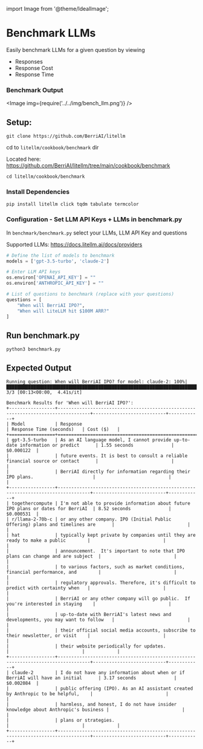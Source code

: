 import Image from '@theme/IdealImage';

# Benchmark LLMs
Easily benchmark LLMs for a given question by viewing 
* Responses 
* Response Cost
* Response Time

### Benchmark Output
<Image img={require('../../img/bench_llm.png')} />

## Setup:
```
git clone https://github.com/BerriAI/litellm
```
cd to `litellm/cookbook/benchmark` dir

Located here: 
https://github.com/BerriAI/litellm/tree/main/cookbook/benchmark
```
cd litellm/cookbook/benchmark
```

### Install Dependencies
```
pip install litellm click tqdm tabulate termcolor
```

### Configuration - Set LLM API Keys + LLMs in benchmark.py
In `benchmark/benchmark.py` select your LLMs, LLM API Key and questions

Supported LLMs: https://docs.litellm.ai/docs/providers

```python
# Define the list of models to benchmark
models = ['gpt-3.5-turbo', 'claude-2']

# Enter LLM API keys
os.environ['OPENAI_API_KEY'] = ""
os.environ['ANTHROPIC_API_KEY'] = ""

# List of questions to benchmark (replace with your questions)
questions = [
    "When will BerriAI IPO?",
    "When will LiteLLM hit $100M ARR?"
]

```

## Run benchmark.py
```
python3 benchmark.py
```

## Expected Output
```
Running question: When will BerriAI IPO? for model: claude-2: 100%|████████████████████████████████████████████████████████████████████████████████████| 3/3 [00:13<00:00,  4.41s/it]

Benchmark Results for 'When will BerriAI IPO?':
+-----------------+----------------------------------------------------------------------------------+---------------------------+------------+
| Model           | Response                                                                         | Response Time (seconds)   | Cost ($)   |
+=================+==================================================================================+===========================+============+
| gpt-3.5-turbo   | As an AI language model, I cannot provide up-to-date information or predict      | 1.55 seconds              | $0.000122  |
|                 | future events. It is best to consult a reliable financial source or contact      |                           |            |
|                 | BerriAI directly for information regarding their IPO plans.                      |                           |            |
+-----------------+----------------------------------------------------------------------------------+---------------------------+------------+
| togethercompute | I'm not able to provide information about future IPO plans or dates for BerriAI  | 8.52 seconds              | $0.000531  |
| r/llama-2-70b-c | or any other company. IPO (Initial Public Offering) plans and timelines are      |                           |            |
| hat             | typically kept private by companies until they are ready to make a public        |                           |            |
|                 | announcement.  It's important to note that IPO plans can change and are subject  |                           |            |
|                 | to various factors, such as market conditions, financial performance, and        |                           |            |
|                 | regulatory approvals. Therefore, it's difficult to predict with certainty when   |                           |            |
|                 | BerriAI or any other company will go public.  If you're interested in staying    |                           |            |
|                 | up-to-date with BerriAI's latest news and developments, you may want to follow   |                           |            |
|                 | their official social media accounts, subscribe to their newsletter, or visit    |                           |            |
|                 | their website periodically for updates.                                          |                           |            |
+-----------------+----------------------------------------------------------------------------------+---------------------------+------------+
| claude-2        | I do not have any information about when or if BerriAI will have an initial      | 3.17 seconds              | $0.002084  |
|                 | public offering (IPO). As an AI assistant created by Anthropic to be helpful,    |                           |            |
|                 | harmless, and honest, I do not have insider knowledge about Anthropic's business |                           |            |
|                 | plans or strategies.                                                             |                           |            |
+-----------------+----------------------------------------------------------------------------------+---------------------------+------------+
```

<!-- 
## Pre-requisites:
``` python
!pip install litellm
```

## Example Use Case 1 - Code Generator

### Enter your system prompt and questions
```` python
# enter your system prompt if you have one
system_prompt = """
You are a coding assistant helping users using litellm.
litellm is a light package to simplify calling OpenAI, Azure, Cohere, Anthropic, Huggingface API Endpoints
--
Sample Usage:
```
pip install litellm
from litellm import completion
## set ENV variables
os.environ["OPENAI_API_KEY"] = "openai key"
os.environ["COHERE_API_KEY"] = "cohere key"
messages = [{ "content": "Hello, how are you?","role": "user"}]
# openai call
response = completion(model="gpt-3.5-turbo", messages=messages)
# cohere call
response = completion("command-nightly", messages)
```

"""


# qustions/logs you want to run the LLM on
questions = [
    "what is litellm?",
    "why should I use LiteLLM",
    "does litellm support Anthropic LLMs",
    "write code to make a litellm completion call",
]
````

### Running questions

### Select from 100+ LLMs here: <https://docs.litellm.ai/docs/providers> {#select-from-100-llms-here-httpsdocslitellmaidocsproviders}

``` python
import litellm
from litellm import completion, completion_cost
import os
import time

# optional use litellm dashboard to view logs
# litellm.use_client = True
# litellm.token = "ishaan_2@berri.ai" # set your email


# set API keys
os.environ['TOGETHERAI_API_KEY'] = ""
os.environ['OPENAI_API_KEY'] = ""
os.environ['ANTHROPIC_API_KEY'] = ""


# select LLMs to benchmark
# using https://api.together.xyz/playground for llama2
# try any supported LLM here: https://docs.litellm.ai/docs/providers

models = ['togethercomputer/llama-2-70b-chat', 'gpt-3.5-turbo', 'claude-instant-1.2']
data = []

for question in questions: # group by question
  for model in models:
    print(f"running question: {question} for model: {model}")
    start_time = time.time()
    # show response, response time, cost for each question
    response = completion(
        model=model,
        max_tokens=500,
        messages = [
            {
              "role": "system", "content": system_prompt
            },
            {
              "role": "user", "content": question
            }
        ],
    )
    end = time.time()
    total_time = end-start_time # response time
    # print(response)
    cost = completion_cost(response) # cost for completion
    raw_response = response['choices'][0]['message']['content'] # response string


    # add log to pandas df
    data.append(
        {
            'Model': model,
            'Question': question,
            'Response': raw_response,
            'ResponseTime': total_time,
            'Cost': cost
        })
```

### View Benchmarks for LLMs
``` python
from IPython.display import display
from IPython.core.interactiveshell import InteractiveShell
InteractiveShell.ast_node_interactivity = "all"
from IPython.display import HTML
import pandas as pd

df = pd.DataFrame(data)
grouped_by_question = df.groupby('Question')

for question, group_data in grouped_by_question:
    print(f"Question: {question}")
    HTML(group_data.to_html())
```

<table border="1" class="dataframe">
  <thead>
    <tr>
      <th></th>
      <th>Model</th>
      <th>Question</th>
      <th>Response</th>
      <th>ResponseTime</th>
      <th>Cost</th>
    </tr>
  </thead>
  <tbody>
    <tr>
      <th>0</th>
      <td>togethercomputer/llama-2-70b-chat</td>
      <td>what is litellm?</td>
      <td>Litellm is a lightweight Python package that simplifies calling various AI API endpoints, including OpenAI, Azure, Cohere, Anthropic, and Hugging Face. It provides a convenient interface for making requests to these APIs, allowing developers to easily integrate them into their applications. With Litellm, developers can quickly and easily interact with multiple AI models and services, without having to handle the details of authentication, API calls, and response parsing. This makes it easier to build and deploy AI-powered applications, and can help developers save time and effort.</td>
      <td>13.479644</td>
      <td>0.000870</td>
    </tr>
    <tr>
      <th>1</th>
      <td>gpt-3.5-turbo</td>
      <td>what is litellm?</td>
      <td>litellm is a light package that provides a simplified interface for making API calls to various language models and APIs. It abstracts away the complexities of handling network requests, authentication, and response parsing, making it easier for developers to integrate powerful language models into their applications.\n\nWith litellm, you can quickly make API calls to models like OpenAI's GPT-3.5 Turbo, Azure's Text Analytics, Cohere's Command API, Anthropic's API, and Huggingface's models. It also supports additional functionality like conversational AI, summarization, translation, and more.\n\nBy using litellm, you can focus on your application logic without getting tangled in the details of API integration, allowing you to quickly build intelligent and conversational applications.</td>
      <td>8.324332</td>
      <td>0.000566</td>
    </tr>
    <tr>
      <th>2</th>
      <td>claude-instant-1.2</td>
      <td>what is litellm?</td>
      <td>litellm is a Python library that simplifies calling various AI API endpoints like OpenAI, Azure, Cohere, Anthropic, and Huggingface. \n\nSome key things to know about litellm:\n\n- It provides a consistent interface for completing prompts and generating responses from different AI models through a single method called completion().\n\n- You specify the API (e.g. OpenAI, Cohere etc.) and model either by name or by setting environment variables before making the completion call.\n\n- This avoids having to use different SDKs or APIs for each provider and standardizes the call structure. \n\n- It handles things like setting headers, encoding inputs, parsing responses so the user doesn't have to deal with those details.\n\n- The goal is to make it easy to try different AI APIs and models without having to change code or learn different interfaces.\n\n- It's lightweight with no other dependencies required besides what's needed for each API (e.g. openai, azure SDKs etc.).\n\nSo in summary, litellm is a small library that provides a common way to interact with multiple conversational AI APIs through a single Python method, avoiding the need to directly use each provider's specific SDK.</td>
      <td>10.316488</td>
      <td>0.001603</td>
    </tr>
  </tbody>
</table>

## Example Use Case 2 - Rewrite user input concisely

``` python
# enter your system prompt if you have one
system_prompt = """
For a given user input, rewrite the input to make be more concise.
"""

# user input for re-writing questions
questions = [
    "LiteLLM is a lightweight Python package that simplifies the process of making API calls to various language models. Here are some reasons why you should use LiteLLM:nn1. **Simplified API Calls**: LiteLLM abstracts away the complexity of making API calls to different language models. It provides a unified interface for invoking models from OpenAI, Azure, Cohere, Anthropic, Huggingface, and more.nn2. **Easy Integration**: LiteLLM seamlessly integrates with your existing codebase. You can import the package and start making API calls with just a few lines of code.nn3. **Flexibility**: LiteLLM supports a variety of language models, including GPT-3, GPT-Neo, chatGPT, and more. You can choose the model that suits your requirements and easily switch between them.nn4. **Convenience**: LiteLLM handles the authentication and connection details for you. You just need to set the relevant environment variables, and the package takes care of the rest.nn5. **Quick Prototyping**: LiteLLM is ideal for rapid prototyping and experimentation. With its simple API, you can quickly generate text, chat with models, and build interactive applications.nn6. **Community Support**: LiteLLM is actively maintained and supported by a community of developers. You can find help, share ideas, and collaborate with others to enhance your projects.nnOverall, LiteLLM simplifies the process of making API calls to language models, saving you time and effort while providing flexibility and convenience",
    "Hi everyone! I'm [your name] and I'm currently working on [your project/role involving LLMs]. I came across LiteLLM and was really excited by how it simplifies working with different LLM providers. I'm hoping to use LiteLLM to [build an app/simplify my code/test different models etc]. Before finding LiteLLM, I was struggling with [describe any issues you faced working with multiple LLMs]. With LiteLLM's unified API and automatic translation between providers, I think it will really help me to [goals you have for using LiteLLM]. Looking forward to being part of this community and learning more about how I can build impactful applications powered by LLMs!Let me know if you would like me to modify or expand on any part of this suggested intro. I'm happy to provide any clarification or additional details you need!",
    "Traceloop is a platform for monitoring and debugging the quality of your LLM outputs. It provides you with a way to track the performance of your LLM application; rollout changes with confidence; and debug issues in production. It is based on OpenTelemetry, so it can provide full visibility to your LLM requests, as well vector DB usage, and other infra in your stack."
]
```

### Run Questions

``` python
import litellm
from litellm import completion, completion_cost
import os
import time

# optional use litellm dashboard to view logs
# litellm.use_client = True
# litellm.token = "ishaan_2@berri.ai" # set your email

os.environ['TOGETHERAI_API_KEY'] = ""
os.environ['OPENAI_API_KEY'] = ""
os.environ['ANTHROPIC_API_KEY'] = ""

models = ['togethercomputer/llama-2-70b-chat', 'gpt-3.5-turbo', 'claude-instant-1.2'] # enter llms to benchmark
data_2 = []

for question in questions: # group by question
  for model in models:
    print(f"running question: {question} for model: {model}")
    start_time = time.time()
    # show response, response time, cost for each question
    response = completion(
        model=model,
        max_tokens=500,
        messages = [
            {
              "role": "system", "content": system_prompt
            },
            {
              "role": "user", "content": "User input:" + question
            }
        ],
    )
    end = time.time()
    total_time = end-start_time # response time
    # print(response)
    cost = completion_cost(response) # cost for completion
    raw_response = response['choices'][0]['message']['content'] # response string
    #print(raw_response, total_time, cost)

    # add to pandas df
    data_2.append(
        {
            'Model': model,
            'Question': question,
            'Response': raw_response,
            'ResponseTime': total_time,
            'Cost': cost
        })


```
### View Logs - Group by Question
``` python
from IPython.display import display
from IPython.core.interactiveshell import InteractiveShell
InteractiveShell.ast_node_interactivity = "all"
from IPython.display import HTML
import pandas as pd

df = pd.DataFrame(data_2)
grouped_by_question = df.groupby('Question')

for question, group_data in grouped_by_question:
    print(f"Question: {question}")
    HTML(group_data.to_html())
```

#### User Question
    Question: Hi everyone! I'm [your name] and I'm currently working on [your project/role involving LLMs]. I came across LiteLLM and was really excited by how it simplifies working with different LLM providers. I'm hoping to use LiteLLM to [build an app/simplify my code/test different models etc]. Before finding LiteLLM, I was struggling with [describe any issues you faced working with multiple LLMs]. With LiteLLM's unified API and automatic translation between providers, I think it will really help me to [goals you have for using LiteLLM]. Looking forward to being part of this community and learning more about how I can build impactful applications powered by LLMs!Let me know if you would like me to modify or expand on any part of this suggested intro. I'm happy to provide any clarification or additional details you need!
#### Logs
<table border="1" class="dataframe">
  <thead>
    <tr>
      <th></th>
      <th>Model</th>
      <th>Response</th>
      <th>ResponseTime</th>
      <th>Cost</th>
    </tr>
  </thead>
  <tbody>
    <tr>
      <th>3</th>
      <td>togethercomputer/llama-2-70b-chat</td>
      <td>nHere's a more concise version of the user input:nn"Hi everyone! I'm [your name] and I'm working on [your project/role involving LLMs]. I recently discovered LiteLLM and I'm excited to use it to [build an app/simplify my code/test different models etc]. Before LiteLLM, I struggled with [describe any issues you faced working with multiple LLMs]. I'm looking forward to using LiteLLM's unified API and automatic translation to achieve my goals. I'm eager to learn more about building impactful applications powered by LLMs and to be part of this community. Let me know if you have any questions or need further clarification."nnIn this revised version, we've kept the essential information and removed some of the extraneous language. We've also rephrased some of the sentences to make them more concise and easier to read.</td>
      <td>18.300620</td>
      <td>0.001200</td>
    </tr>
    <tr>
      <th>4</th>
      <td>gpt-3.5-turbo</td>
      <td>User input: Hi, I'm [your name] and I'm excited about using LiteLLM to simplify working with different LLM providers. Before finding LiteLLM, I faced challenges working with multiple LLMs. With LiteLLM's unified API and automatic translation, I believe it will help me achieve my goals of [state your goals]. I look forward to being part of this community and learning how to build impactful applications with LLMs. Let me know if you need any further clarification or details.</td>
      <td>7.385472</td>
      <td>0.000525</td>
    </tr>
    <tr>
      <th>5</th>
      <td>claude-instant-1.2</td>
      <td>Here is a more concise rewrite of the user input:nnHi everyone, I'm [your name]. I'm currently [your project/role] and came across LiteLLM, which simplifies working with different LLMs through its unified API. I hope to [build an app/simplify code/test models] with LiteLLM since I previously struggled with [issues]. LiteLLM's automatic translation between providers will help me [goals] and build impactful LLM applications. Looking forward to learning more as part of this community. Let me know if you need any clarification on my plans to use LiteLLM.</td>
      <td>8.628217</td>
      <td>0.001022</td>
    </tr>
  </tbody>
</table> -->
